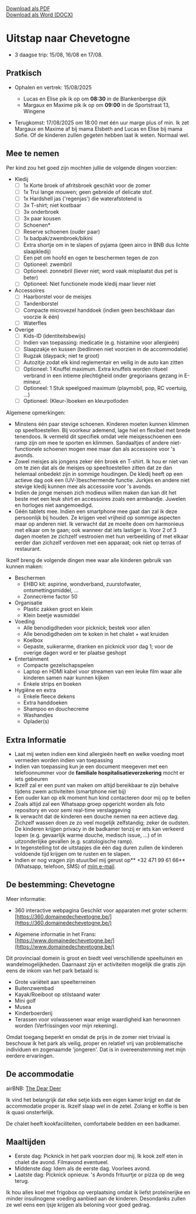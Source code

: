 [Download als PDF](README.pdf)  
[Download als Word (DOCX)](README.docx)

# Uitstap naar Chevetogne

- 3 daagse trip: 15/08, 16/08 en 17/08.

## Pratkisch

* Ophalen en vertrek: 15/08/2025
  * Lucas en Elise pik ik op om **08:30** in de Blankenbergse dijk
  * Margaux en Maxime pik ik op om **09:00** in de Sportstraat 13, Wingene

* Terugkomst: 17/08/2025 om 18:00 met één uur marge plus of min. Ik zet Margaux en Maxime af bij mama Elsbeth and Lucas en Elise bij mama Sofie. Of de kinderen zullen gegeten hebben laat ik weten. Normaal wel.

## Mee te nemen

Per kind zou het goed zijn mochten jullie de volgende dingen voorzien:

- Kledij
  * [ ] 1x Korte broek of afritsbroek geschikt voor de zomer
  * [ ] 1x Trui lange mouwen; geen gebreide of delicate stof.
  * [ ] 1x Hardshell jas ('regenjas') die waterafstotend is
  * [ ] 3x T-shirt; niet kostbaar
  * [ ] 3x onderbroek
  * [ ] 3x paar kousen
  * [ ] Schoenen*
  * [ ] Reserve schoenen (ouder paar)
  * [ ] 1x badpak/zwembroek/bikini
  * [ ] Extra shortje om in te slapen of pyjama (geen airco in BNB dus lichte slaapkledij)
  * [ ] Een pet om hoofd en ogen te beschermen tegen de zon
  * [ ] Optioneel: zwembril
  * [ ] Optioneel: zonnebril (liever niet; word vaak misplaatst dus pet is beter)
  * [ ] Optioneel: Niet functionele mode kledij maar liever niet
- Accessoires
  * [ ] Haarborstel voor de meisjes
  * [ ] Tandenborstel
  * [ ] Compacte microvezel handdoek (indien geen beschikbaar dan voorzie ik één)
  * [ ] Waterfles
- Overige
  * [ ] Kids-ID (identiteitsbewijs)
  * [ ] Indien van toepassing: medicatie (e.g. histamine voor allergieën)
  * [ ] Slaapzakje en kussen (bedlinnen niet voorzien in de accommodatie)
  * [ ] Rugzak (daypack; niet te groot)
  * [ ] Autozitje zodat elk kind reglementair en veilig in de auto kan zitten
  * [ ] Optioneel: 1 Knuffel maximum. Extra knuffels worden ritueel verbrand in een intieme plechtigheid onder gregoriaans gezang in E-mineur.
  * [ ] Optioneel: 1 Stuk speelgoed maximum (playmobil, pop, RC voertuig, ...)
  * [ ] Optioneel: (Kleur-)boeken en kleurpotloden

Algemene opmerkingen:

* Minstens één paar stevige schoenen. Kinderen moeten kunnen klimmen op speeltoestellen. Bij voorkeur ademend, lage hiel en flexibel met brede tenendoos. Ik vermeld dit specifiek omdat vele meisjesschoenen een ramp zijn om mee te sporten en klimmen. Sandaaltjes of andere niet-functionele schoenen mogen mee maar dan als accessoire voor 's avonds.
* Zowel meisjes als jongens zeker één broek en T-shirt. Ik hou er niet van om te zien dat als de meisjes op speeltoestellen zitten dat ze dan helemaal onbedekt zijn in sommige houdingen. De kledij heeft op een actieve dag ook een (UV-)beschermende functie. Jurkjes en andere niet stevige kledij kunnen mee als accessoire voor 's avonds.
* Indien de jonge mensen zich modieus willen maken dan kan dit het beste met een leuk shirt en accessoires zoals een armbandje. Juwelen en horloges niet aangemoedigd.
* Géén tablets mee. Indien een smartphone mee gaat dan zal ik deze persoonlijk bij houden. Ze krijgen veel vrijheid op sommige aspecten maar op anderen niet. Ik verwacht dat ze moeite doen om harmonieus met elkaar om te gaan; ook wanneer dat iets lastiger is. Voor 2 of 3 dagen moeten ze zichzelf vestrooien met hun verbeelding of met elkaar eerder dan zichzelf verdoven met een apparaat; ook niet op terras of restaurant.

Ikzelf breng de volgende dingen mee waar alle kinderen gebruik van kunnen maken:

- Beschermen
  * EHBO kit: aspirine, wondverband, zuurstofwater, ontsmettingsmiddel, ...
  * Zonnecrème factor 50
- Organisatie
  * Plastic zakken groot en klein
  * Klein beetje wasmiddel
- Voeding
  * Alle benodigdheden voor picknick; bestek voor allen
  * Alle benodigdheden om te koken in het chalet + wat kruiden
  * Koelbox
  * Gepaste, suikerarme, dranken en picknick voor dag 1; voor de overige dagen word er ter plaatse geshopt
- Entertainment
  * Compacte gezelschapspelen
  * Laptop en HDMI kabel voor streamen van een leuke film waar alle kinderen samen naar kunnen kijken
  * Enkele strips en boeken
- Hygiëne en extra
  * Enkele fleece dekens
  * Extra handdoeken
  * Shampoo en douchecreme
  * Washandjes
  * Oplader(s)

## Extra Informatie

* Laat mij weten indien een kind allergieën heeft en welke voeding moet vermeden worden indien van toepassing
* Indien van toepassing kun je een document meegeven met een telefoonnummer voor de **familiale hospitalisatieverzekering** mocht er iets gebeuren
* Ikzelf zal er een punt van maken om altijd bereikbaar te zijn behalve tijdens zwem activiteiten (smartphone niet bij)
* Een ouder kan op elk moment hun kind contacteren door mij op te bellen
* Zoals altijd zal een Whatsapp groep opgericht worden als foto repository en voor semi real-time verslaggeving
* Ik verwacht dat de kinderen een douche nemen na een actieve dag. Zichzelf wassen doen ze zo veel mogelijk zelfstandig; zeker de oudsten. De kinderen krijgen privacy in de badkamer tenzij er iets kan verkeerd lopen (e.g. gevaarlijk warme douche, medisch issue, ...) of in uitzonderlijke gevallen (e.g. scatologische ramp).
* In tegenstelling tot de uitstapjes die één dag duren zullen de kinderen voldoende tijd krijgen om te rusten en te slapen.
* Indien er nog vragen zijn stuur/bel mij gerust op** +32 471 99 61 66** (Whatsapp, telefoon, SMS) of [mijn e-mail](mailto:dennis.vaneecke@gmail.com).

## De bestemming: Chevetogne

Meer informatie:

- 360 interactive webpagina Geschikt voor apparaten met groter scherm:
  [https://360.domainedechevetogne.be/](https://360.domainedechevetogne.be/)

- Algemene informatie in het Frans:
  [https://www.domainedechevetogne.be/](https://www.domainedechevetogne.be/)

Dit provinciaal domein is groot en biedt veel verschillende speeltuinen en wandelmogelijkheden. Daarnaast zijn er activiteiten mogelijk die gratis zijn eens de inkom van het park betaald is:

- Grote variëteit aan speelterreinen
- Buitenzwembad
- Kayak/Roeiboot op stilstaand water
- Mini golf
- Musea
- Kinderboerderij
- Terassen voor volwassenen waar enige waardigheid kan herwonnen worden (Verfrissingen voor mijn rekening).

Omdat toegang beperkt en omdat de prijs in de zomer niet triviaal is beschouw ik het park als veilig, proper en relatief vrij van problematische individuen en zogenaamde 'jongeren'. Dat is in overeenstemming met mijn eerdere ervaringen.

## De accommodatie

airBNB: [The Dear Deer](https://www.airbnb.be/rooms/53829803?check_in=2025-08-15&check_out=2025-08-17&guests=1&adults=1&children=4&s=67&unique_share_id=47f5c5cc-2728-4cd7-8807-e1b505030f64)

Ik vind het belangrijk dat elke setje kids een eigen kamer krijgt en dat de accommodatie proper is. Ikzelf slaap wel in de zetel. Zolang er koffie is ben ik quasi onsterfelijk.

De chalet heeft kookfaciliteiten, comfortabele bedden en een badkamer.

## Maaltijden

- Eerste dag: Picknick in het park voorzien door mij. Ik kook zelf eten in chalet die avond. Filmavond eventueel.
- Middenste dag: Idem als de eerste dag. Voorlees avond.
- Laatste dag: Picknick opnieuw. 's Avonds frituurtje or pizza op de weg terug.

Ik hou alles koel met frigobox op verplaatsing omdat ik liefst proteïnerijke en minder insulinogene voeding aanbied aan de kinderen. Desondanks zullen ze wel eens een ijsje krijgen als beloning voor goed gedrag.

